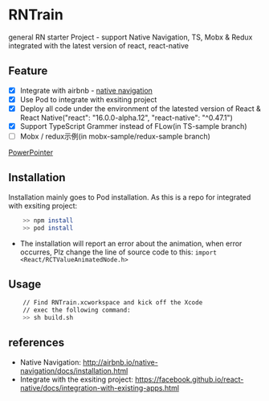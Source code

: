 # RNTrain
general RN starter Project - support Native Navigation, TS, Mobx & Redux integrated with the latest version of react, react-native

## Feature
  - [x] Integrate with airbnb - [native navigation](http://airbnb.io/native-navigation/docs/installation.html)
  - [x] Use Pod to integrate with exsiting project
  - [x] Deploy all code under the environment of the latested version of React & React Native("react": "16.0.0-alpha.12", "react-native": "^0.47.1")
  - [x] Support TypeScript Grammer instead of FLow(in TS-sample branch)
  - [ ] Mobx / redux示例(in mobx-sample/redux-sample branch)

[PowerPointer](./PPT/RN基础与进阶.key)

## Installation
Installation mainly goes to Pod installation. As this is a repo for integrated with exsiting project:   

```sh
	>> npm install
	>> pod install
```
- The installation will report an error about the animation, when error occurres, Plz change the line of source code to this: `import <React/RCTValueAnimatedNode.h>`

## Usage

``` sh
	// Find RNTrain.xcworkspace and kick off the Xcode
	// exec the following command:
	>> sh build.sh
```

## references
- Native Navigation: http://airbnb.io/native-navigation/docs/installation.html
- Integrate with the exsiting project: https://facebook.github.io/react-native/docs/integration-with-existing-apps.html

